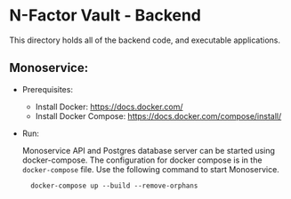 # N-Factor Vault - Backend

This directory holds all of the backend code, and executable applications. 

## Monoservice:

* Prerequisites: 

    - Install Docker: https://docs.docker.com/
    - Install Docker Compose: https://docs.docker.com/compose/install/


* Run:
    
    Monoservice API and Postgres database server can be started using docker-compose. The configuration for docker compose is in the `docker-compose` file. Use the following command to start Monoservice.
        
        docker-compose up --build --remove-orphans